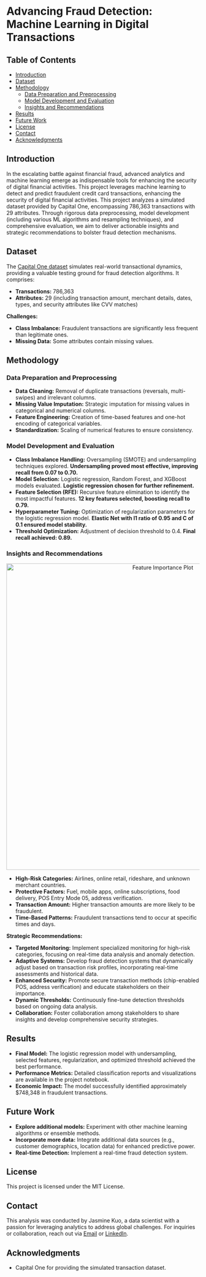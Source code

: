 # Advancing Fraud Detection: Machine Learning in Digital Transactions

## Table of Contents

* [Introduction](#introduction)
* [Dataset](#dataset)
* [Methodology](#methodology)
    * [Data Preparation and Preprocessing](#data-preparation-and-preprocessing)
    * [Model Development and Evaluation](#model-development-and-evaluation)
    * [Insights and Recommendations](#insights-and-recommendations)
* [Results](#results)
* [Future Work](#future-work)
* [License](#license)
* [Contact](#contact)
* [Acknowledgments](#acknowledgments)

## Introduction

In the escalating battle against financial fraud, advanced analytics and machine learning emerge as indispensable tools for enhancing the security of digital financial activities. This project leverages machine learning to detect and predict fraudulent credit card transactions, enhancing the security of digital financial activities. This project analyzes a simulated dataset provided by Capital One, encompassing 786,363 transactions with 29 attributes. Through rigorous data preprocessing, model development (including various ML algorithms and resampling techniques), and comprehensive evaluation, we aim to deliver actionable insights and strategic recommendations to bolster fraud detection mechanisms.

## Dataset

The [Capital One dataset](https://github.com/CapitalOneRecruiting/DS) simulates real-world transactional dynamics, providing a valuable testing ground for fraud detection algorithms. It comprises:

* **Transactions:** 786,363
* **Attributes:** 29 (including transaction amount, merchant details, dates, types, and security attributes like CVV matches)

**Challenges:**

* **Class Imbalance:** Fraudulent transactions are significantly less frequent than legitimate ones.
* **Missing Data:** Some attributes contain missing values.

## Methodology

### Data Preparation and Preprocessing

* **Data Cleaning:** Removal of duplicate transactions (reversals, multi-swipes) and irrelevant columns.
* **Missing Value Imputation:** Strategic imputation for missing values in categorical and numerical columns.
* **Feature Engineering:** Creation of time-based features and one-hot encoding of categorical variables.
* **Standardization:** Scaling of numerical features to ensure consistency.

### Model Development and Evaluation

* **Class Imbalance Handling:** Oversampling (SMOTE) and undersampling techniques explored. **Undersampling proved most effective, improving recall from 0.07 to 0.70.**
* **Model Selection:** Logistic regression, Random Forest, and XGBoost models evaluated. **Logistic regression chosen for further refinement.**
* **Feature Selection (RFE):** Recursive feature elimination to identify the most impactful features. **12 key features selected, boosting recall to 0.79.**
* **Hyperparameter Tuning:** Optimization of regularization parameters for the logistic regression model. **Elastic Net with l1 ratio of 0.95 and C of 0.1 ensured model stability.**
* **Threshold Optimization:** Adjustment of decision threshold to 0.4. **Final recall achieved: 0.89.**

### Insights and Recommendations

<p align="center">
  <img src="https://jasminekuo.github.io/Fraud-Detection-Machine-Learning/Plots/feature_importance.png" alt="Feature Importance Plot" width="800">
</p>

* **High-Risk Categories:** Airlines, online retail, rideshare, and unknown merchant countries.
* **Protective Factors:** Fuel, mobile apps, online subscriptions, food delivery, POS Entry Mode 05, address verification.
* **Transaction Amount:**  Higher transaction amounts are more likely to be fraudulent. 
* **Time-Based Patterns:** Fraudulent transactions tend to occur at specific times and days.

**Strategic Recommendations:**

* **Targeted Monitoring:** Implement specialized monitoring for high-risk categories, focusing on real-time data analysis and anomaly detection.
* **Adaptive Systems:** Develop fraud detection systems that dynamically adjust based on transaction risk profiles, incorporating real-time assessments and historical data.
* **Enhanced Security:** Promote secure transaction methods (chip-enabled POS, address verification) and educate stakeholders on their importance.
* **Dynamic Thresholds:** Continuously fine-tune detection thresholds based on ongoing data analysis.
* **Collaboration:** Foster collaboration among stakeholders to share insights and develop comprehensive security strategies.

## Results 

* **Final Model:** The logistic regression model with undersampling, selected features, regularization, and optimized threshold achieved the best performance.
* **Performance Metrics:** Detailed classification reports and visualizations are available in the project notebook.
* **Economic Impact:** The model successfully identified approximately $748,348 in fraudulent transactions.

## Future Work

* **Explore additional models:** Experiment with other machine learning algorithms or ensemble methods.
* **Incorporate more data:** Integrate additional data sources (e.g., customer demographics, location data) for enhanced predictive power.
* **Real-time Detection:** Implement a real-time fraud detection system.

## License

This project is licensed under the MIT License.

## Contact

This analysis was conducted by Jasmine Kuo, a data scientist with a passion for leveraging analytics to address global challenges. For inquiries or collaboration, reach out via [Email](mailto:ik2437@nyu.edu) or [LinkedIn](https://www.linkedin.com/in/jasmineejkuo/).

## Acknowledgments

* Capital One for providing the simulated transaction dataset.
